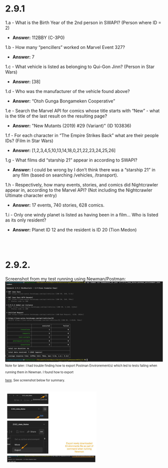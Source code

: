 <h1>2.9.1</h1>

1.a - What is the Birth Year of the 2nd person in SWAPI? (Person where ID = 2)<br>
* **Answer:** 112BBY (C-3P0)  

1.b - How many “pencillers” worked on Marvel Event 327?<br>
* **Answer:**  7  

1.c - What vehicle is listed as belonging to Qui-Gon Jinn? (Person in Star Wars)<br>
* **Answer:**  [38]  
 
1.d - Who was the manufacturer of the vehicle found above?<br>
* **Answer:**  “Otoh Gunga Bongameken Cooperative”  

1.e - Search the Marvel API for comics whose title starts with “New” - what is the title of the last result on the resulting page?<br>
* **Answer:**  "New Mutants (2019) #29 (Variant)" (ID 103836)  

1.f - For each character in “The Empire Strikes Back” what are their people IDs? (Film in Star Wars)<br>
* **Answer:**  [1,2,3,4,5,10,13,14,18,0,21,22,23,24,25,26]  

1.g - What films did “starship 21” appear in according to SWAPI?<br>
* **Answer:**  I could be wrong by I don’t think there was a “starship 21” in any film (based on searching /vehicles, /transport).  

1.h - Respectively, how many events, stories, and comics did Nightcrawler appear in, according to the Marvel API? (Not including the Nightcrawler Ultimate character entry)<br>
* **Answer:**  17 events, 740 stories, 628 comics.  

1.i - Only one windy planet is listed as having been in a film… Who is listed as its only resident?<br>
* **Answer:**  Planet ID 12 and the resident is ID 20 (Tion Medon)  
<br>
<br>
<h1>2.9.2.</h1>
Screenshot from my test running using Newman/Postman:
<br>
<img src="images/image_screenshot_result292.png" alt="Newman result" style="height: 200px/">

<br>
<sub><sup>Note for later: I had trouble finding how to export Postman Environement(s) which led to tests failing when running them in Newman. I found how to export

[here](https://www.kenst.com/how-to-export-environments-from-postman/). See screenshot below for summary.</sup></sub> 

<br>
<img src="images/image_postman_export_environements.jpg" alt="Export Environements" style="height: 230px"/>